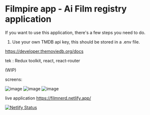 # Filmpire app - Ai Film registry application

If you want to use this application, there's a few steps you need to do. 

1. Use your own TMDB api key, this should be stored in a .env file.

https://developer.themoviedb.org/docs

tek : Redux toolkit, react, react-router

(WIP)

screens: 

![image](https://github.com/msagerup/Ai-Movies/assets/23620566/0806611b-7494-4622-aeb1-59eda0269842) ![image](https://github.com/msagerup/Ai-Movies/assets/23620566/a8c4a133-2db7-4b71-bb38-833740262523) ![image](https://github.com/msagerup/Ai-Movies/assets/23620566/57cad535-ad57-439f-a75e-9236965138ba)






live application
https://filmnerd.netlify.app/


[![Netlify Status](https://api.netlify.com/api/v1/badges/0c0f60c3-4a12-4305-a494-1ec45cce7aa4/deploy-status)](https://app.netlify.com/sites/film-nerd/deploys)
